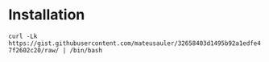 # Installation

` curl -Lk https://gist.githubusercontent.com/mateusauler/32658403d1495b92a1edfe47f2602c20/raw/ | /bin/bash `
